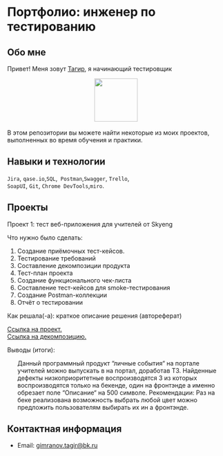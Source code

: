 # Портфолио: инженер по тестированию

## Обо мне 

Привет! Меня зовут [Тагир](https://t.me/TagirSilver), я начинающий тестировщик<div id="header" align="center"><img src="https://media.giphy.com/media/PK1YQhAoBOpP2/giphy.gif" width="100"/></div><br>
В этом репозитории вы можете найти некоторые из моих проектов, выполненных во время обучения и практики.
<br>

## Навыки и технологии
``Jira``, ``qase.io``,``SQL``,`` Postman``,``Swagger``, ``Trello``, <br>
``SoapUI``, ``Git``, ``Chrome DevTools``,``miro``.




## Проекты

<p> Проект 1: тест веб-приложения для учителей от Skyeng</p>
<p>Что нужно было сделать:<p>
<ol>
  <li>Создание приёмочных тест-кейсов.</li>
  <li>Тестирование требований</li>
   <li>Составление декомпозиции продукта</li>
   <li>Тест-план проекта</li>
   <li>Создание функционального чек-листа </li>
   <li>Составление тест-кейсов для smoke-тестирования</li>
   <li>Создание Postman-коллекции</li>
   <li>Отчёт о тестировании</li>
</ol>

<p>Как решала(-а): краткое описание решения (автореферат)<p>

[Ссылка на проект.](https://docs.google.com/document/d/1tmG9HD69nLUjiMexTJcAGttzPjfMX7s6NMT3IvvChVQ/edit?usp=sharing)<br>
[Ссылка на декомпозицию.](https://miro.com/app/board/uXjVPlGmpkk=/?share_link_id=402599961631)
 
 <p>Выводы (итоги):<p>
<ol>
<p>Данный программный продукт “личные события“ на портале учителей можно выпускать в на портал, доработав ТЗ.
Найденные дефекты низкоприоритетные воспроизводятся 3 из которых воспроизводятся только на бекенде, один на фронтэнде а именно обрезает поле “Описание“ на 500 символе.
Рекомендации: Раз на беке реализована возможность выбрать любой цвет можно предложить пользователям выбирать их ин а фронтэнде.</p>

 
</ol>


## Контактная информация
- Email: gimranov.tagir@bk.ru

